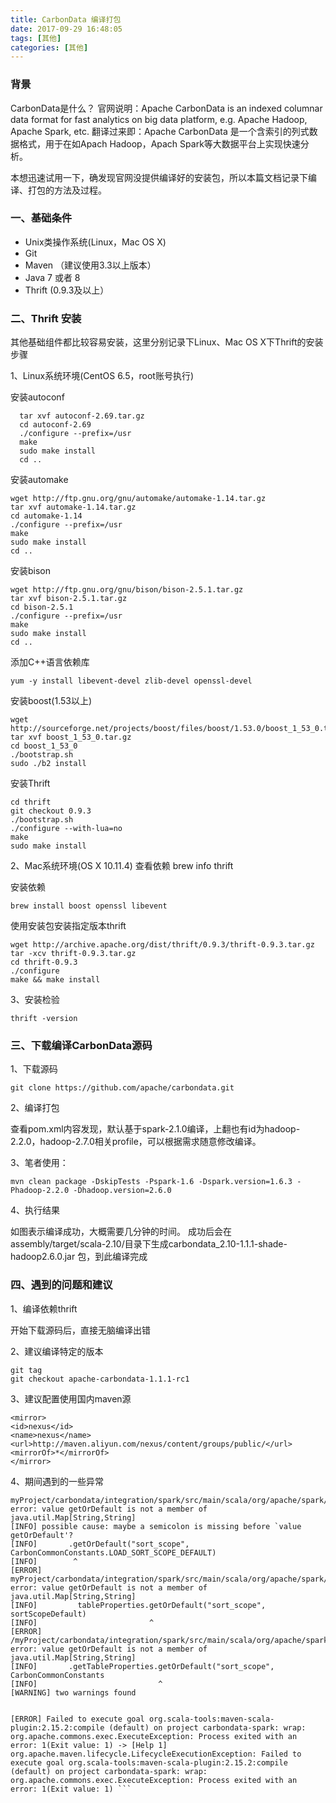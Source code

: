 ```yaml
---
title: CarbonData 编译打包
date: 2017-09-29 16:48:05
tags: [其他]
categories: [其他]
---
```

### 背景
CarbonData是什么？
官网说明：Apache CarbonData is an indexed columnar data format for fast analytics on big data platform, e.g. Apache Hadoop, Apache Spark, etc.
翻译过来即：Apache CarbonData 是一个含索引的列式数据格式，用于在如Apach Hadoop，Apach Spark等大数据平台上实现快速分析。

本想迅速试用一下，确发现官网没提供编译好的安装包，所以本篇文档记录下编译、打包的方法及过程。

### 一、基础条件
* Unix类操作系统(Linux，Mac OS X)
* Git
* Maven （建议使用3.3以上版本）
* Java 7 或者 8
* Thrift (0.9.3及以上）

### 二、Thrift 安装
其他基础组件都比较容易安装，这里分别记录下Linux、Mac OS X下Thrift的安装步骤

1、Linux系统环境(CentOS 6.5，root账号执行)

安装autoconf
````
  tar xvf autoconf-2.69.tar.gz
  cd autoconf-2.69
  ./configure --prefix=/usr
  make
  sudo make install
  cd ..
````
安装automake
````
wget http://ftp.gnu.org/gnu/automake/automake-1.14.tar.gz
tar xvf automake-1.14.tar.gz
cd automake-1.14
./configure --prefix=/usr
make
sudo make install
cd ..
````

安装bison
````
wget http://ftp.gnu.org/gnu/bison/bison-2.5.1.tar.gz
tar xvf bison-2.5.1.tar.gz
cd bison-2.5.1
./configure --prefix=/usr
make
sudo make install
cd ..
````

添加C++语言依赖库
````
yum -y install libevent-devel zlib-devel openssl-devel

````
安装boost(1.53以上)
````
wget http://sourceforge.net/projects/boost/files/boost/1.53.0/boost_1_53_0.tar.gz
tar xvf boost_1_53_0.tar.gz
cd boost_1_53_0
./bootstrap.sh
sudo ./b2 install
````

安装Thrift
````
cd thrift
git checkout 0.9.3
./bootstrap.sh
./configure --with-lua=no
make
sudo make install
````

2、Mac系统环境(OS X 10.11.4)
查看依赖 brew info thrift

安装依赖
````
brew install boost openssl libevent
````
使用安装包安装指定版本thrift

````
wget http://archive.apache.org/dist/thrift/0.9.3/thrift-0.9.3.tar.gz
tar -xcv thrift-0.9.3.tar.gz
cd thrift-0.9.3
./configure
make && make install
````
3、安装检验
````
thrift -version
````
### 三、下载编译CarbonData源码

1、下载源码
````
git clone https://github.com/apache/carbondata.git
````
2、编译打包

查看pom.xml内容发现，默认基于spark-2.1.0编译，上翻也有id为hadoop-2.2.0，hadoop-2.7.0相关profile，可以根据需求随意修改编译。

3、笔者使用：
````
mvn clean package -DskipTests -Pspark-1.6 -Dspark.version=1.6.3 -Phadoop-2.2.0 -Dhadoop.version=2.6.0
````
4、执行结果

如图表示编译成功，大概需要几分钟的时间。
成功后会在assembly/target/scala-2.10/目录下生成carbondata_2.10-1.1.1-shade-hadoop2.6.0.jar 包，到此编译完成

### 四、遇到的问题和建议
1、编译依赖thrift

开始下载源码后，直接无脑编译出错

2、建议编译特定的版本
````
git tag
git checkout apache-carbondata-1.1.1-rc1
````
3、建议配置使用国内maven源
````
<mirror>
<id>nexus</id>
<name>nexus</name>
<url>http://maven.aliyun.com/nexus/content/groups/public/</url>
<mirrorOf>*</mirrorOf>
</mirror>
````
4、期间遇到的一些异常
````
myProject/carbondata/integration/spark/src/main/scala/org/apache/spark/sql/execution/command/carbonTableSchema.scala:179: error: value getOrDefault is not a member of java.util.Map[String,String]
[INFO] possible cause: maybe a semicolon is missing before `value getOrDefault'?
[INFO]       .getOrDefault("sort_scope", CarbonCommonConstants.LOAD_SORT_SCOPE_DEFAULT)
[INFO]        ^
[ERROR]
myProject/carbondata/integration/spark/src/main/scala/org/apache/spark/sql/execution/command/carbonTableSchema.scala:453: error: value getOrDefault is not a member of java.util.Map[String,String]
[INFO]         tableProperties.getOrDefault("sort_scope", sortScopeDefault)
[INFO]                         ^
[ERROR] /myProject/carbondata/integration/spark/src/main/scala/org/apache/spark/sql/execution/command/carbonTableSchema.scala:911: error: value getOrDefault is not a member of java.util.Map[String,String]
[INFO]       .getTableProperties.getOrDefault("sort_scope", CarbonCommonConstants
[INFO]                           ^
[WARNING] two warnings found


[ERROR] Failed to execute goal org.scala-tools:maven-scala-plugin:2.15.2:compile (default) on project carbondata-spark: wrap: org.apache.commons.exec.ExecuteException: Process exited with an error: 1(Exit value: 1) -> [Help 1]
org.apache.maven.lifecycle.LifecycleExecutionException: Failed to execute goal org.scala-tools:maven-scala-plugin:2.15.2:compile (default) on project carbondata-spark: wrap: org.apache.commons.exec.ExecuteException: Process exited with an error: 1(Exit value: 1) ```
````
